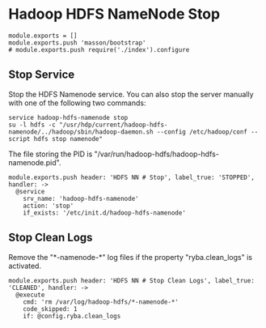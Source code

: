 
# Hadoop HDFS NameNode Stop

    module.exports = []
    module.exports.push 'masson/bootstrap'
    # module.exports.push require('./index').configure

## Stop Service

Stop the HDFS Namenode service. You can also stop the server manually with one of
the following two commands:

```
service hadoop-hdfs-namenode stop
su -l hdfs -c "/usr/hdp/current/hadoop-hdfs-namenode/../hadoop/sbin/hadoop-daemon.sh --config /etc/hadoop/conf --script hdfs stop namenode"
```

The file storing the PID is "/var/run/hadoop-hdfs/hadoop-hdfs-namenode.pid".

    module.exports.push header: 'HDFS NN # Stop', label_true: 'STOPPED', handler: ->
      @service
        srv_name: 'hadoop-hdfs-namenode'
        action: 'stop'
        if_exists: '/etc/init.d/hadoop-hdfs-namenode'

## Stop Clean Logs

Remove the "\*-namenode-\*" log files if the property "ryba.clean_logs" is
activated.

    module.exports.push header: 'HDFS NN # Stop Clean Logs', label_true: 'CLEANED', handler: ->
      @execute
        cmd: 'rm /var/log/hadoop-hdfs/*-namenode-*'
        code_skipped: 1
        if: @config.ryba.clean_logs
